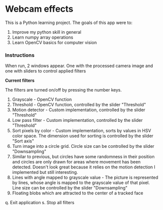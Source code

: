 # Webcam effects

This is a Python learning project. The goals of this app were to:

1. Improve my python skill in general
2. Learn numpy array operations
3. Learn OpenCV basics for computer vision

### Instructions

When run, 2 windows appear. One with the processed camera image and one with sliders to control applied filters

**Current filters** 

The filters are turned on/off by pressing the number keys. 

1. Grayscale - OpenCV function
2. Threshold - OpenCV function, controlled by the slider "Threshold"
3. Motion detector - Custom implementation, controlled by the slider "Threshold"
4. Low pass filter - Custom implementation, controlled by the slider "Threshold"
5. Sort pixels by color - Custom implementation, sorts by values in HSV color space. The dimension used for sorting is controlled by the slider "Sort axis"
6. Turn image into a circle grid. Circle size can be controlled by the slider "Downsampling"
7. Similar to previous, but circles have some randomness in their position and circles are only drawn for areas where movement has been detected. Doesn't look great because it relies on the motion detection I implemented but still interesting.
8. Lines with angle mapped to grayscale value - The picture is represented by lines, whose angle is mapped to the grayscale value of that pixel. Line size can be controlled by the slider "Downsampling"
9. Floating blobs which are attracted to the center of a tracked face

q. Exit application
s. Stop all filters